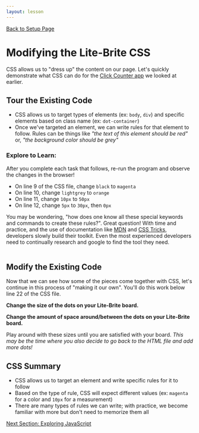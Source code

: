 ```yaml
---
layout: lesson
---
```


<a href="../">Back to Setup Page</a>

# Modifying the Lite-Brite CSS

CSS allows us to "dress up" the content on our page. Let's quickly demonstrate what CSS can do for the [Click Counter app](https://repl.it/@turingschool/html-css-js-breakdown#index.html) we looked at earlier.

## Tour the Existing Code

- CSS allows us to target types of elements (ex: `body`, `div`) and specific elements based on class name (ex: `dot-container`)
- Once we've targeted an element, we can write rules for that element to follow. Rules can be things like _"the text of this element should be red"_ or, _"the background color should be grey"_

### Explore to Learn:

After you complete each task that follows, re-run the program and observe the changes in the browser!
- On line 9 of the CSS file, change `black` to `magenta`
- On line 10, change `lightgrey` to `orange`
- On line 11, change `10px` to `50px`
- On line 12, change `5px` to `30px`, then `0px`

You may be wondering, "how does one know all these special keywords and commands to create these rules?". Great question! With time and practice, and the use of documentation like [MDN](https://developer.mozilla.org/en-US/docs/Web/CSS) and [CSS Tricks](https://css-tricks.com/), developers slowly build their toolkit. Even the most experienced developers need to continually research and google to find the tool they need.
<br>
<br>

<div class="try-it-new">
  <h2>Modify the Existing Code</h2>
  <p>Now that we can see how some of the pieces come together with CSS, let's continue in this process of "making it our own". You'll do this work below line 22 of the CSS file.</p>
  <p><strong>Change the size of the dots on your Lite-Brite board.</strong></p>
  <p><strong>Change the amount of space around/between the dots on your Lite-Brite board.</strong></p>
  <p>Play around with these sizes until you are satisfied with your board. <em>This may be the time where you also decide to go back to the HTML file and add more dots!</em></p>
</div>

## CSS Summary

- CSS allows us to target an element and write specific rules for it to follow
- Based on the type of rule, CSS will expect different values (ex: `magenta` for a color and `10px` for a measurement)
- There are many types of rules we can write; with practice, we become familiar with more but don't need to memorize them all

<a href="../js-1">Next Section: Exploring JavaScript</a>
